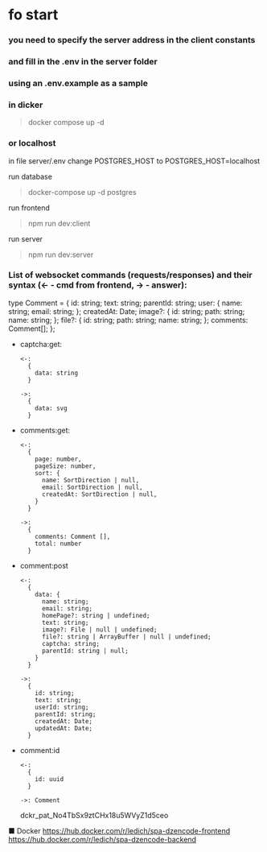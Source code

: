 # fo start

### you need to specify the server address in the client constants 
### and fill in the .env in the server folder
### using an .env.example as a sample

### in dicker
> docker compose up -d

### or localhost
in file server/.env 
change POSTGRES_HOST to POSTGRES_HOST=localhost

run database
> docker-compose up -d postgres

run frontend
> npm run dev:client

run server
> npm run dev:server

### List of websocket commands (requests/responses) and their syntax (<- - cmd from frontend, -> - answer):

type Comment = {
  id: string;
  text: string;
  parentId: string;
  user: {
    name: string;
    email: string;
  };
  createdAt: Date;
  image?: {
    id: string;
    path: string;
    name: string;
  };
  file?: {
    id: string;
    path: string;
    name: string;
  };
  comments: Comment[];
};

- captcha:get:

  ```
  <-:
    {
      data: string
    }
  
  ->:
    {
      data: svg
    }
  ```

- comments:get:

  ```
  <-:
    {
      page: number,
      pageSize: number,
      sort: {
        name: SortDirection | null,
        email: SortDirection | null,
        createdAt: SortDirection | null,
      }
    }
  
  ->:
    { 
      comments: Comment [], 
      total: number 
    }
  ```

- comment:post

  ```
  <-:
    {
      data: {
        name: string;
        email: string;
        homePage?: string | undefined;
        text: string;
        image?: File | null | undefined;
        file?: string | ArrayBuffer | null | undefined;
        captcha: string;
        parentId: string | null;
      }
    }
  
  ->:
    {
      id: string;
      text: string;
      userId: string;
      parentId: string;
      createdAt: Date;
      updatedAt: Date;
    }
  ```

- comment:id

  ```
  <-:
    {
      id: uuid
    }
  
  ->: Comment
  ```
  dckr_pat_No4TbSx9ztCHx18u5WVyZ1d5ceo

■ Docker
https://hub.docker.com/r/ledich/spa-dzencode-frontend
https://hub.docker.com/r/ledich/spa-dzencode-backend



